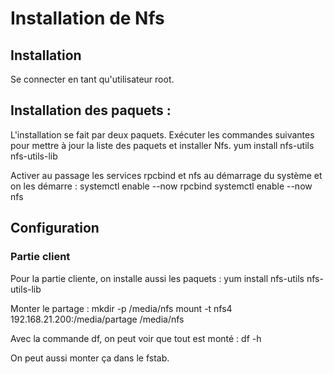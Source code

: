# Installation de Nfs 

## Installation 
Se connecter en tant qu'utilisateur root.

## Installation des paquets :
L'installation se fait par deux paquets. Exécuter les commandes suivantes pour mettre à jour la liste des paquets et installer Nfs.
    yum install nfs-utils nfs-utils-lib

Activer au passage les services rpcbind et nfs au démarrage du système et on les démarre :
    systemctl enable --now rpcbind
    systemctl enable --now nfs

## Configuration 
### Partie client
Pour la partie cliente, on installe aussi les paquets : 
    yum install nfs-utils nfs-utils-lib

Monter le partage :
    mkdir -p /media/nfs
    mount -t nfs4 192.168.21.200:/media/partage /media/nfs

Avec la commande df, on peut voir que tout est monté :
    df -h

On peut aussi monter ça dans le fstab.